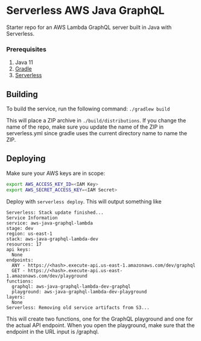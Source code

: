 # Serverless AWS Java GraphQL

Starter repo for an AWS Lambda GraphQL server built 
in Java with Serverless.

### Prerequisites

1. Java 11
2. [Gradle](https://gradle.org/install/)
3. [Serverless](https://www.serverless.com/framework/docs/providers/aws/guide/installation/)

## Building
To build the service, run the following command:
`./gradlew build`

This will place a ZIP archive in `./build/distributions`. If you change the name of the repo,
make sure you update the name of the ZIP in serverless.yml since gradle
uses the current directory name to name the ZIP.

## Deploying
Make sure your AWS keys are in scope:
```bash
export AWS_ACCESS_KEY_ID=<IAM Key>
export AWS_SECRET_ACCESS_KEY=<IAM Secret>
```

Deploy with
`serverless deploy`. This will output something like
```text
Serverless: Stack update finished...
Service Information
service: aws-java-graphql-lambda
stage: dev
region: us-east-1
stack: aws-java-graphql-lambda-dev
resources: 17
api keys:
  None
endpoints:
  ANY - https://<hash>.execute-api.us-east-1.amazonaws.com/dev/graphql
  GET - https://<hash>.execute-api.us-east-1.amazonaws.com/dev/playground
functions:
  graphql: aws-java-graphql-lambda-dev-graphql
  playground: aws-java-graphql-lambda-dev-playground
layers:
  None
Serverless: Removing old service artifacts from S3...
```

This will create two functions, one for the GraphQL playground
and one for the actual API endpoint. When you open the 
playground, make sure that the endpoint in the
URL input is /graphql.